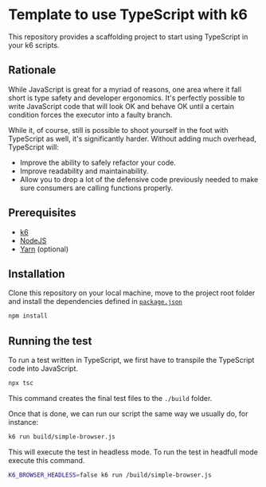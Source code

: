 # Template to use TypeScript with k6

This repository provides a scaffolding project to start using TypeScript in your k6 scripts.

## Rationale

While JavaScript is great for a myriad of reasons, one area where it fall short is type safety and developer ergonomics. It's perfectly possible to write JavaScript code that will look OK and behave OK until a certain condition forces the executor into a faulty branch.

While it, of course, still is possible to shoot yourself in the foot with TypeScript as well, it's significantly harder. Without adding much overhead, TypeScript will:

- Improve the ability to safely refactor your code.
- Improve readability and maintainability.
- Allow you to drop a lot of the defensive code previously needed to make sure consumers are calling functions properly.


## Prerequisites

- [k6](https://k6.io/docs/getting-started/installation)
- [NodeJS](https://nodejs.org/en/download/)
- [Yarn](https://yarnpkg.com/getting-started/install) (optional)

## Installation

Clone this repository on your local machine, move to the project root folder and install the dependencies defined in [`package.json`](./package.json)

```bash
npm install
```

## Running the test

To run a test written in TypeScript, we first have to transpile the TypeScript code into JavaScript. 

```bash
npx tsc
```

This command creates the final test files to the `./build` folder.

Once that is done, we can run our script the same way we usually do, for instance:

```bash
k6 run build/simple-browser.js
```
This will execute the test in headless mode. 
To run the test in headfull mode execute this command. 
```bash
K6_BROWSER_HEADLESS=false k6 run /build/simple-browser.js
```
